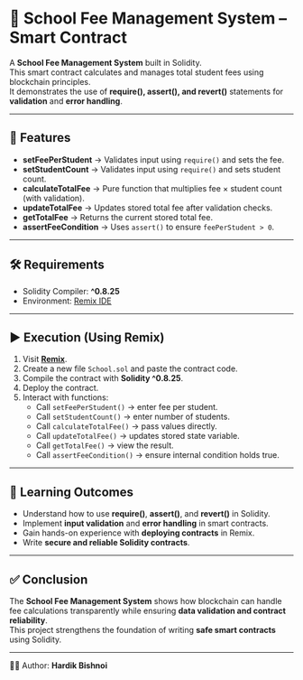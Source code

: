 # 🏫 School Fee Management System – Smart Contract

A **School Fee Management System** built in Solidity.  
This smart contract calculates and manages total student fees using blockchain principles.  
It demonstrates the use of **require(), assert(), and revert()** statements for **validation** and **error handling**.  

---

## 📌 Features
- **setFeePerStudent** → Validates input using `require()` and sets the fee.  
- **setStudentCount** → Validates input using `require()` and sets student count.  
- **calculateTotalFee** → Pure function that multiplies fee × student count (with validation).  
- **updateTotalFee** → Updates stored total fee after validation checks.  
- **getTotalFee** → Returns the current stored total fee.  
- **assertFeeCondition** → Uses `assert()` to ensure `feePerStudent > 0`.  

---

## 🛠️ Requirements
- Solidity Compiler: **^0.8.25**  
- Environment: [Remix IDE](https://remix.ethereum.org)  

---

## ▶️ Execution (Using Remix)
1. Visit **[Remix](https://remix.ethereum.org)**.  
2. Create a new file `School.sol` and paste the contract code.  
3. Compile the contract with **Solidity ^0.8.25**.  
4. Deploy the contract.  
5. Interact with functions:
   - Call `setFeePerStudent()` → enter fee per student.  
   - Call `setStudentCount()` → enter number of students.  
   - Call `calculateTotalFee()` → pass values directly.  
   - Call `updateTotalFee()` → updates stored state variable.  
   - Call `getTotalFee()` → view the result.  
   - Call `assertFeeCondition()` → ensure internal condition holds true.  

---

## 🎯 Learning Outcomes
- Understand how to use **require()**, **assert()**, and **revert()** in Solidity.  
- Implement **input validation** and **error handling** in smart contracts.  
- Gain hands-on experience with **deploying contracts** in Remix.  
- Write **secure and reliable Solidity contracts**.  

---

## ✅ Conclusion
The **School Fee Management System** shows how blockchain can handle fee calculations transparently while ensuring **data validation and contract reliability**.  
This project strengthens the foundation of writing **safe smart contracts** using Solidity.  

---

👨‍💻 Author: **Hardik Bishnoi**  
